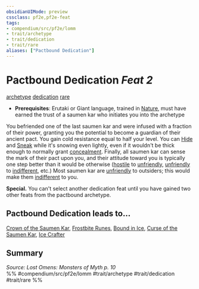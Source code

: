 ```yaml
---
obsidianUIMode: preview
cssclass: pf2e,pf2e-feat
tags:
- compendium/src/pf2e/lomm
- trait/archetype
- trait/dedication
- trait/rare
aliases: ["Pactbound Dedication"]
---
```

# Pactbound Dedication  *Feat 2*  
[archetype](/rules/traits/archetype.md)  [dedication](/rules/traits/dedication.md)  [rare](/rules/traits/rare.md)  

- **Prerequisites**: Erutaki or Giant language, trained in [Nature](/compendium/skills.md#Nature), must have earned the trust of a saumen kar who initiates you into the archetype

You befriended one of the last saumen kar and were infused with a fraction of their power, granting you the potential to become a guardian of their ancient pact. You gain cold resistance equal to half your level. You can [Hide](/rules/actions/hide.md) and [Sneak](/rules/actions/sneak.md) while it's snowing even lightly, even if it wouldn't be thick enough to normally grant [concealment](/rules/conditions.md#Concealed). Finally, all saumen kar can sense the mark of their pact upon you, and their attitude toward you is typically one step better than it would be otherwise ([hostile](/rules/conditions.md#Hostile) to [unfriendly](/rules/conditions.md#Unfriendly), [unfriendly](/rules/conditions.md#Unfriendly) to [indifferent](/rules/conditions.md#Indifferent), etc.) Most saumen kar are [unfriendly](/rules/conditions.md#Unfriendly) to outsiders; this would make them [indifferent](/rules/conditions.md#Indifferent) to you.

**Special.** You can't select another dedication feat until you have gained two other feats from the pactbound archetype.

## Pactbound Dedication leads to...

[Crown of the Saumen Kar](/compendium/feats/crown-of-the-saumen-kar-lomm.md), [Frostbite Runes](/compendium/feats/frostbite-runes-lomm.md), [Bound in Ice](/compendium/feats/bound-in-ice-lomm.md), [Curse of the Saumen Kar](/compendium/feats/curse-of-the-saumen-kar-lomm.md), [Ice Crafter](/compendium/feats/ice-crafter-lomm.md)

## Summary

*Source: Lost Omens: Monsters of Myth p. 10*  
%% #compendium/src/pf2e/lomm #trait/archetype #trait/dedication #trait/rare %%